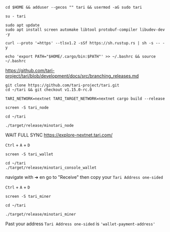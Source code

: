 ```shell
cd $HOME && adduser --gecos "" tari && usermod -aG sudo tari
```

```shell
su - tari
```

```shell
sudo apt update
sudo apt install screen automake libtool protobuf-compiler libudev-dev -y
```

```shell
curl --proto '=https' --tlsv1.2 -sSf https://sh.rustup.rs | sh -s -- -y
```

```shell
echo 'export PATH="$HOME/.cargo/bin:$PATH"' >> ~/.bashrc && source ~/.bashrc
```

https://github.com/tari-project/tari/blob/development/docs/src/branching_releases.md

```shell
git clone https://github.com/tari-project/tari.git
cd ~/tari && git checkout v1.15.0-rc.0
```

```shell
TARI_NETWORK=nextnet TARI_TARGET_NETWORK=nextnet cargo build --release
```

```shell
screen -S tari_node
```

```shell
cd ~/tari
```

```shell
./target/release/minotari_node
```

WAIT FULL SYNC https://explore-nextnet.tari.com/

`Ctrl` + `A` + `D`

```shell
screen -S tari_wallet
```

```shell
cd ~/tari
./target/release/minotari_console_wallet
```

navigate with ➜ en go to "Receive" then copy your `Tari Address one-sided`

`Ctrl` + `A` + `D`

```shell
screen -S tari_miner
```

```shell
cd ~/tari
```

```shell
./target/release/minotari_miner
```

Past your address `Tari Address one-sided` is `'wallet-payment-address'`
